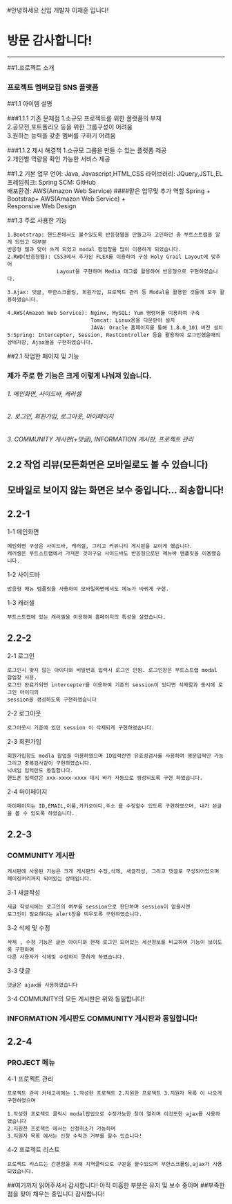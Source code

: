 #안녕하세요 신입 개발자 이재훈 입니다!
# 방문 감사합니다!


---

##1.프로젝트 소개

### 프로젝트 멤버모집 SNS 플랫폼

##1.1 아이템 설명

###1.1.1 기존 문제점
   1.소규모 프로젝트를 위한 플랫폼의 부재  
   2.공모전,포트폴리오 등을 위한 그룹구성이 어려움  
   3.원하는 능력을 갖춘 멤버를 구하기 어려움  

###1.1.2 제시 해결책
   1.소규모 그룹을 만들 수 있는 플랫폼 제공  
   2.개인별 역량을 확인 가능한 서비스 제공



##1.2 기본 업무
	언어: Java, Javascript,HTML,CSS
	라이브러리: JQuery,JSTL,EL
	프레임워크: Spring
	SCM: GitHub  
	배포환경: AWS(Amazon Web Service)
####맡은 업무및 추가 역할 
	Spring + Bootstrap+ AWS(Amazon Web Service) +  
    Responsive Web Design


##1.3 주로 사용한 기능

	1.Bootstrap: 핸드폰에서도 볼수있도록 반응형웹을 만들고자 고민하던 중 부트스트랩을 알게 되었고 대부분
    반응형 웹과 맞아 쓰게 되었고 modal 팝업창을 많이 이용하게 되었습니다.
	2.RWD(반응형웹): CSS3에서 추가된 FLEX를 이용하여 구성 Holy Grail Layout에 맞추어  
					Layout을 구현하며 Media 태그를 활용하여 반응형으로 구현하였습니다.

	3.Ajax: 댓글, 무한스크롤링, 회원가입, 프로젝트 관리 등 Modal을 활용한 것들에 모두 활용하였습니다.
  
	4.AWS(Amazon Web Service): Nginx, MySQL: Yum 명령어를 이용하여 구축 
							   Tomcat: Linux용을 다운받아 설치
							   JAVA: Oracle 홈페이지를 통해 1.8.0_101 버전 설치
	5:Spring: Intercepter, Session, RestController 등을 활용하여 로그인했을때의 상태저장, Ajax들을 구현하였습니다.

	
##2.1 작업한 페이지 및 기능

### 제가 주로 한 기능은 크게 이렇게 나눠져 있습니다.
	
###### 1. 메인화면, 사이드바, 캐러셀 
###### 2. 로그인, 회원가입, 로그아웃, 마이페이지
###### 3. COMMUNITY 게시판(+댓글), INFORMATION 게시판, 프로젝트 관리



## 2.2 작업 리뷰(모든화면은 모바일로도 볼 수 있습니다)
## 모바일로 보이지 않는 화면은 보수 중입니다... 죄송합니다!

## 2.2-1
1-1 메인화면 

	메인화면 구성은 사이드바, 캐러셀, 그리고 커뮤니티 게시판을 보이게 했습니다.
	캐러셀은 부트스트랩에서 가져온 것이구요 사이드바도 반응형으로된 메뉴바 템플릿을 이용했습니다.
1-2 사이드바
	
	반응형 메뉴 템플릿을 사용하여 모바일화면에서도 메뉴가 바뀌게 구현.	

1-3 캐러셀

	부트스트랩에 있는 캐러셀을 이용하여 홈페이지의 특성을 살렸습니다.


## 2.2-2
2-1 로그인

	로그인시 맞지 않는 아이디와 비밀번호 입력시 로그인 안됨. 로그인창은 부트스트랩 modal 팝업창 사용.
	로그인 완료가되면 intercepter를 이용하여 기존의 session이 있다면 삭제함과 동시에 로그인 아이디의
	session을 생성하도록 구현하였습니다

2-2 로그아웃
	
	로그아웃시 기존에 있던 session 이 삭제되게 구현하였습니다.

2-3 회원가입

	회원가입창도 modla 팝업을 이용하였으며 ID입력란엔 유효성검사를 사용하여 영문입력만 가능 그리고 중복검사같이 구현하였습니다.
	닉네임 입력란도 동일합니다.
	핸드폰 입력란은 xxx-xxxx-xxxx 대시 바가 자동으로 생성되도록 구현 하였습니다.

2-4 마이페이지

	마이페이지는 ID,EMAIL,이름,카카오아디,주소 를 수정할수 있도록 구현하였으며, 내가 쓴글을 볼 수 있도록 하였습니다.


## 2.2-3

### COMMUNITY 게시판

	게시판에 사용된 기능은 크게 게시판의 수정,삭제, 새글작성, 그리고 댓글로 구성되어있으며 페이징처리까지 되어있는 상태입니다. 

3-1 새글작성
	
	새글 작성시에는 로그인의 여부를 session으로 판단하며 session이 없을시엔 
	로그인이 필요하다는 alert창을 띄우도록 구현하였습니다.
	
3-2 삭제 및 수정 
	
	삭제 , 수정 기능은 글쓴 아이디와 현재 로그인 되어있는 세션정보를 비교하여 기능이 보이도록 구현하여
	다른 사용자가 삭제및 수정하지 못하게 하였습니다.

3-3 댓글

	댓글은 ajax를 사용하였습니다 
	
3-4 COMMUNITY의 모든 게시판은 위와 동일합니다!


### INFORMATION 게시판도 COMMUNITY 게시판과 동일합니다!


## 2.2-4 

### PROJECT 메뉴

4-1 프로젝트 관리

	프로젝트 관리 카테고리에는 1.작성한 프로젝트 2.지원한 프로젝트 3.지원자 목록 이 나오게 구현하였으며
	
	1.작성한 프로젝트 클릭시 modal팝업으로 수정가능한 창이 열리며 이것또한 ajax를 사용하였습니다
	2.지원한 프로젝트 에서는 신청취소가 가능하며
	3.지원자 목록 에서는 신청 수락과 거부를 할수 있습니다!

4-2 프로젝트 리스트

	프로젝트 리스트는 간편함을 위해 지역클릭으로 구분을 할수있으며 무한스크롤링,ajax가 사용되었습니다.



##여기까지 읽어주셔서 감사합니다! 아직 미흡한 부분은 유지 및 보수 중이며 
##부족한점을 찾아 채우는 중입니다 감사합니다!
